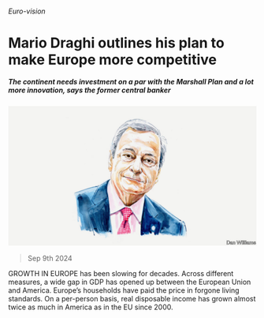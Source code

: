 ###### Euro-vision

# Mario Draghi outlines his plan to make Europe more competitive 

##### The continent needs investment on a par with the Marshall Plan and a lot more innovation, says the former central banker 

![image](images/20230909_BID002.jpg) 

> Sep 9th 2024 

GROWTH IN EUROPE has been slowing for decades. Across different measures, a wide gap in GDP has opened up between the European Union and America. Europe’s households have paid the price in forgone living standards. On a per-person basis, real disposable income has grown almost twice as much in America as in the EU since 2000.

